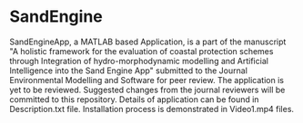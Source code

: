 # SandEngine
SandEngineApp, a MATLAB based Application, is a part of the manuscript "A holistic framework for the evaluation of coastal protection schemes through Integration of hydro-morphodynamic modelling and Artificial Intelligence into the Sand Engine App" submitted to the Journal Environmental Modelling and Software for peer review. The application is yet to be reviewed. Suggested changes from the journal reviewers will be committed to this repository. Details of application can be found in Description.txt file. Installation process is demonstrated in Video1.mp4 files.
